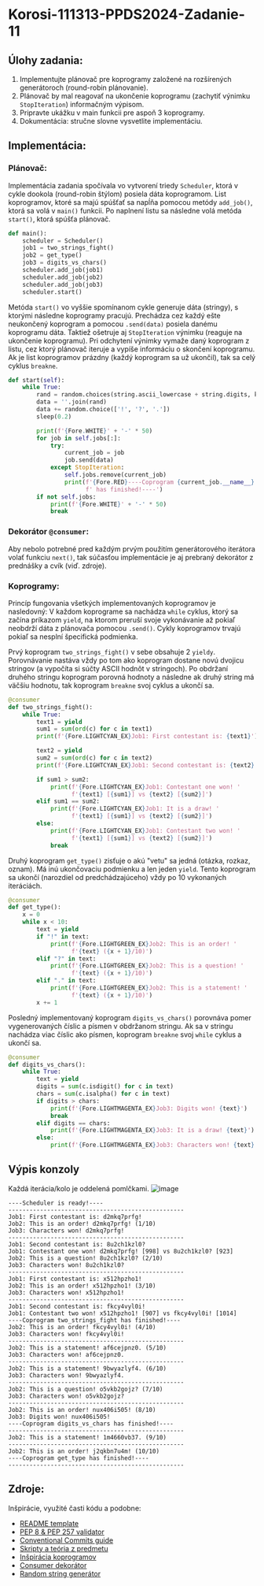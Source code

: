 # Korosi-111313-PPDS2024-Zadanie-11
## Úlohy zadania:
1) Implementujte plánovač pre koprogramy založené na rozšírených generátoroch (round-robin plánovanie).
2) Plánovač by mal reagovať na ukončenie koprogramu (zachytiť výnimku `StopIteration`) informačným výpisom.
3) Pripravte ukážku v main funkcii pre aspoň 3 koprogramy.
4) Dokumentácia: stručne slovne vysvetlite implementáciu.
## Implementácia:
### Plánovač:
Implementácia zadania spočívala vo vytvorení triedy `Scheduler`, ktorá v cykle dookola (round-robin štýlom) posiela dáta koprogramom. List koprogramov, ktoré sa majú spúšťať sa napĺňa pomocou metódy `add_job()`, ktorá sa volá v `main()` funkcii. Po naplnení listu sa následne volá metóda `start()`, ktorá spúšťa plánovač.
```py
def main():
    scheduler = Scheduler()
    job1 = two_strings_fight()
    job2 = get_type()
    job3 = digits_vs_chars()
    scheduler.add_job(job1)
    scheduler.add_job(job2)
    scheduler.add_job(job3)
    scheduler.start()
```

Metóda `start()` vo vyššie spomínanom cykle generuje dáta (stringy), s ktorými následne koprogramy pracujú. Prechádza cez každý ešte neukončený koprogram a pomocou `.send(data)` posiela danému koprogramu dáta. Taktiež ošetruje aj `StopIteration` výnimku (reaguje na ukončenie koprogramu). Pri odchytení výnimky vymaže daný koprogram z listu, cez ktorý plánovač iteruje a vypíše informáciu o skončení koprogramu.
Ak je list koprogramov prázdny (každý koprogram sa už ukončil), tak sa celý cyklus `breakne`.
```py
def start(self):
    while True:
        rand = random.choices(string.ascii_lowercase + string.digits, k=10)
        data = ''.join(rand)
        data += random.choice(['!', '?', '.'])
        sleep(0.2)

        print(f'{Fore.WHITE}' + '-' * 50)
        for job in self.jobs[:]:
            try:
                current_job = job
                job.send(data)
            except StopIteration:
                self.jobs.remove(current_job)
                print(f'{Fore.RED}----Coprogram {current_job.__name__}'
                      f' has finished!----')
        if not self.jobs:
            print(f'{Fore.WHITE}' + '-' * 50)
            break
```

### Dekorátor `@consumer`:
Aby nebolo potrebné pred každým prvým použitím generátorového iterátora volať funkciu `next()`, tak súčasťou implementácie je aj prebraný dekorátor z prednášky a cvík (viď. zdroje).

### Koprogramy:
Princíp fungovania všetkých implementovaných koprogramov je nasledovný: V každom koprograme sa nachádza `while` cyklus, ktorý sa začína príkazom `yield`, na ktorom preruší svoje vykonávanie až pokiaľ neobdrží dáta z plánovača pomocou `.send()`. Cykly koprogramov trvajú pokiaľ sa nesplní špecifická podmienka. 

Prvý koprogram `two_strings_fight()` v sebe obsahuje 2 `yieldy`. Porovnávanie nastáva vždy po tom ako koprogram dostane novú dvojicu stringov (a vypočíta si súčty ASCII hodnôt v stringoch). Po obdržaní druhého stringu koprogram porovná hodnoty a následne ak druhý string má väčšiu hodnotu, tak koprogram `breakne` svoj cyklus a ukončí sa.

```py
@consumer
def two_strings_fight():
    while True:
        text1 = yield
        sum1 = sum(ord(c) for c in text1)
        print(f'{Fore.LIGHTCYAN_EX}Job1: First contestant is: {text1}')

        text2 = yield
        sum2 = sum(ord(c) for c in text2)
        print(f'{Fore.LIGHTCYAN_EX}Job1: Second contestant is: {text2}')

        if sum1 > sum2:
            print(f'{Fore.LIGHTCYAN_EX}Job1: Contestant one won! '
                  f'{text1} [{sum1}] vs {text2} [{sum2}]')
        elif sum1 == sum2:
            print(f'{Fore.LIGHTCYAN_EX}Job1: It is a draw! '
                  f'{text1} [{sum1}] vs {text2} [{sum2}]')
        else:
            print(f'{Fore.LIGHTCYAN_EX}Job1: Contestant two won! '
                  f'{text1} [{sum1}] vs {text2} [{sum2}]')
            break
```
Druhý koprogram `get_type()` zisťuje o akú "vetu" sa jedná (otázka, rozkaz, oznam). Má inú ukončovaciu podmienku a len jeden `yield`. Tento koprogram sa ukončí (narozdiel od predchádzajúceho) vždy po 10 vykonaných iteráciách.
```py
@consumer
def get_type():
    x = 0
    while x < 10:
        text = yield
        if "!" in text:
            print(f'{Fore.LIGHTGREEN_EX}Job2: This is an order! '
                  f'{text} ({x + 1}/10)')
        elif "?" in text:
            print(f'{Fore.LIGHTGREEN_EX}Job2: This is a question! '
                  f'{text} ({x + 1}/10)')
        elif "." in text:
            print(f'{Fore.LIGHTGREEN_EX}Job2: This is a statement! '
                  f'{text} ({x + 1}/10)')
        x += 1
```
Posledný implementovaný koprogram `digits_vs_chars()` porovnáva pomer vygenerovaných číslic a písmen v obdržanom stringu. Ak sa v stringu nachádza viac číslic ako písmen, koprogram `breakne` svoj `while` cyklus a ukončí sa.
```py
@consumer
def digits_vs_chars():
    while True:
        text = yield
        digits = sum(c.isdigit() for c in text)
        chars = sum(c.isalpha() for c in text)
        if digits > chars:
            print(f'{Fore.LIGHTMAGENTA_EX}Job3: Digits won! {text}')
            break
        elif digits == chars:
            print(f'{Fore.LIGHTMAGENTA_EX}Job3: It is a draw! {text}')
        else:
            print(f'{Fore.LIGHTMAGENTA_EX}Job3: Characters won! {text}')
```
## Výpis konzoly
Každá iterácia/kolo je oddelená pomlčkami. 
![image](https://github.com/RichardKorosi/Korosi-111313-PPDS2024/assets/99643046/cf2298dc-adc8-47e8-8282-78807539b48c)
```
----Scheduler is ready!----
--------------------------------------------------
Job1: First contestant is: d2mkq7prfg!    
Job2: This is an order! d2mkq7prfg! (1/10)
Job3: Characters won! d2mkq7prfg!
--------------------------------------------------
Job1: Second contestant is: 8u2ch1kzl0?
Job1: Contestant one won! d2mkq7prfg! [998] vs 8u2ch1kzl0? [923]
Job2: This is a question! 8u2ch1kzl0? (2/10)
Job3: Characters won! 8u2ch1kzl0?
--------------------------------------------------
Job1: First contestant is: x512hpzho1!    
Job2: This is an order! x512hpzho1! (3/10)
Job3: Characters won! x512hpzho1!
--------------------------------------------------
Job1: Second contestant is: fkcy4vyl0i!
Job1: Contestant two won! x512hpzho1! [907] vs fkcy4vyl0i! [1014]
----Coprogram two_strings_fight has finished!----
Job2: This is an order! fkcy4vyl0i! (4/10)
Job3: Characters won! fkcy4vyl0i!
--------------------------------------------------
Job2: This is a statement! af6cejpnz0. (5/10)
Job3: Characters won! af6cejpnz0.
--------------------------------------------------
Job2: This is a statement! 9bwyazlyf4. (6/10)
Job3: Characters won! 9bwyazlyf4.
--------------------------------------------------
Job2: This is a question! o5vkb2gojz? (7/10)
Job3: Characters won! o5vkb2gojz?
--------------------------------------------------
Job2: This is an order! nux406i505! (8/10)     
Job3: Digits won! nux406i505!
----Coprogram digits_vs_chars has finished!----
--------------------------------------------------
Job2: This is a statement! 1m4660vb37. (9/10)
--------------------------------------------------
Job2: This is an order! j2qkbn7u4m! (10/10)       
----Coprogram get_type has finished!----
--------------------------------------------------
```

## Zdroje:
Inšpirácie, využité časti kódu a podobne:
* [README template](https://github.com/matiassingers/awesome-readme)
* [PEP 8 & PEP 257 validator](https://www.codewof.co.nz/style/python3/)
* [Conventional Commits guide](https://www.conventionalcommits.org/en/v1.0.0/)
* [Skripty a teória z predmetu](https://elearn.elf.stuba.sk/moodle/course/view.php?id=699)
* [Inšpirácia koprogramov](https://github.com/tj314/ppds-seminars/blob/ppds2024/lecture11/07-coroutine.py)
* [Consumer dekorátor](https://elearn.elf.stuba.sk/moodle/pluginfile.php/77428/mod_resource/content/0/2024-11.async.pdf)
* [Random string generátor](https://stackoverflow.com/questions/2257441/random-string-generation-with-upper-case-letters-and-digits)

